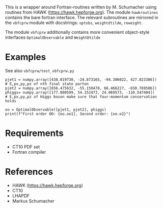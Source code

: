 This is a wrapper around Fortran-routines written by M. Schumacher using routines from HAWK (https://hawk.hepforge.org). 
The module `hawkroutines` contains the bare fortran interface. The relevant subroutines are mirrored in the `vbfcprw` module with docstrings: `optobs`, `weightdtilde`, `reweight`.

The module `vbfcprw` additionally contains more convenient object-style interfaces `OptimalObservable` and `WeightDtilde`

# Examples 

See also `vbfcprw/test_vbfcprw.py`
```
pjet1 = numpy.array([438.019730, -24.873165, -94.306022, 427.023386])               # E,px,py,pz of nth final state parton
pjet2 = numpy.array([656.475632, -55.150478, 66.466227, -650.769506])
phiggs= numpy.array([177.080599, 54.152473, 24.069573, -110.547404])            # E,px,py,pz of Higgs boson make sure that four-momentum conservation holds 

oo = OptimalObservable([pjet1, pjet2], phiggs)
print(f"First order OO: {oo.oo1}, Second order: {oo.o2}")
```

# Requirements

- CT10 PDF set
- Fortran compiler

# References
- HAWK (https://hawk.hepforge.org)
- CT10
- LHAPDF
- Markus Schumacher
